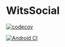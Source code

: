 # WitsSocial

[![codecov](https://codecov.io/gh/thatosenoamadi007/WitsSocial/branch/karabo_new/graph/badge.svg?token=IXSPEZR9GH)](https://codecov.io/gh/thatosenoamadi007/WitsSocial)


[![Android CI](https://github.com/thatosenoamadi007/WitsSocial/actions/workflows/android.yml/badge.svg)](https://github.com/thatosenoamadi007/WitsSocial/actions/workflows/android.yml)

